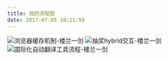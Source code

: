 ```yaml
---
title: 我的流程图
date: 2017-07-05 10:21:59
---
```


![浏览器缓存机制-楼兰一剑](https://loulanyijian.github.io/images/cache.png)
![抽奖hybrid交互-楼兰一剑](https://loulanyijian.github.io/images/choujiang.svg)
![国际化自动翻译工具流程-楼兰一剑](https://loulanyijian.github.io/images/fanyi4.png)